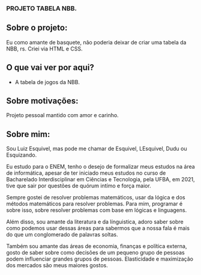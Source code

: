 ### PROJETO TABELA NBB.
## Sobre o projeto:
Eu como amante de basquete, não poderia deixar de criar uma tabela da NBB, rs. Criei via HTML e CSS.

## O que vai ver por aqui?
- A tabela de jogos da NBB.

## Sobre motivações:
Projeto pessoal mantido com amor e carinho.

## Sobre mim:
Sou Luiz Esquivel, mas pode me chamar de Esquivel, LEsquivel, Dudu ou Esquizando.

Eu estudo para o ENEM, tenho o desejo de formalizar meus estudos na área de informática, apesar de ter iniciado meus estudos no curso de Bacharelado Interdisciplinar em Ciências e Tecnologia, pela UFBA, em 2021, tive que sair por questões de quórum intímo e força maior.

Sempre gostei de resolver problemas matemáticos, usar da lógica e dos métodos matemáticos para resolver problemas. Para mim, programar é sobre isso, sobre resolver problemas com base em lógicas e linguagens.

Além disso, sou amante da literatura e da línguistica, adoro saber sobre como podemos usar dessas áreas para sabermos que a nossa fala é mais do que um conglomerado de palavras soltas.

Também sou amante das áreas de economia, finanças e política externa, gosto de saber sobre como decisões de um pequeno grupo de pessoas podem influenciar grandes grupos de pessoas. Elasticidade e maximização dos mercados são meus maiores gostos.
